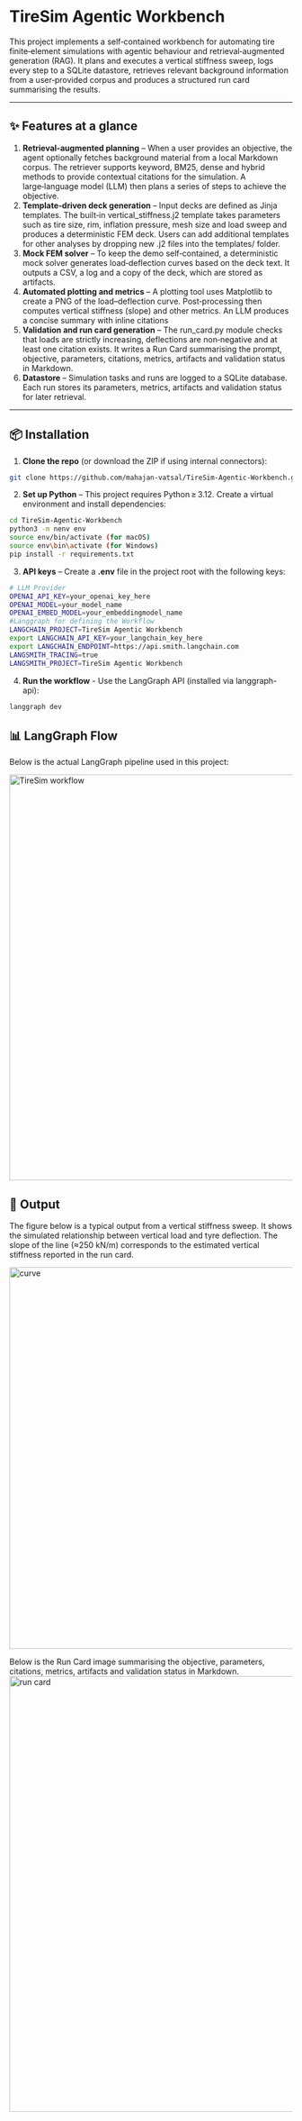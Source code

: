 # TireSim Agentic Workbench

This project implements a self‑contained workbench for automating tire finite‑element simulations with agentic behaviour and retrieval‑augmented generation (RAG). It plans and executes a vertical stiffness sweep, logs every step to a SQLite datastore, retrieves relevant background information from a user‑provided corpus and produces a structured run card summarising the results.

---

## ✨ Features at a glance

1. **Retrieval‑augmented planning** – When a user provides an objective, the agent optionally fetches background material from a local Markdown corpus. The retriever supports keyword, BM25, dense and hybrid methods to provide contextual citations for the simulation. A large‑language model (LLM) then plans a series of steps to achieve the objective.
2. **Template‑driven deck generation** – Input decks are defined as Jinja templates. The built‑in vertical_stiffness.j2 template takes parameters such as tire size, rim, inflation pressure, mesh size and load sweep and produces a deterministic FEM deck. Users can add additional templates for other analyses by dropping new .j2 files into the templates/ folder.
3. **Mock FEM solver** – To keep the demo self‑contained, a deterministic mock solver generates load‑deflection curves based on the deck text. It outputs a CSV, a log and a copy of the deck, which are stored as artifacts.
4. **Automated plotting and metrics** – A plotting tool uses Matplotlib to create a PNG of the load–deflection curve. Post‑processing then computes vertical stiffness (slope) and other metrics. An LLM produces a concise summary with inline citations
5. **Validation and run card generation** – The run_card.py module checks that loads are strictly increasing, deflections are non‑negative and at least one citation exists. It writes a Run Card summarising the prompt, objective, parameters, citations, metrics, artifacts and validation status in Markdown.
6. **Datastore** – Simulation tasks and runs are logged to a SQLite database. Each run stores its parameters, metrics, artifacts and validation status for later retrieval.

---


## 📦 Installation
1. **Clone the repo** (or download the ZIP if using internal connectors):
```bash
git clone https://github.com/mahajan-vatsal/TireSim-Agentic-Workbench.git
```
2. **Set up Python** – This project requires Python ≥ 3.12. Create a virtual environment and install dependencies:
```bash
cd TireSim-Agentic-Workbench
python3 -m nenv env
source env/bin/activate (for macOS)
source env\bin\activate (for Windows)
pip install -r requirements.txt
```
3. **API keys** – Create a **.env** file in the project root with the following keys:
```bash
# LLM Provider
OPENAI_API_KEY=your_openai_key_here
OPENAI_MODEL=your_model_name
OPENAI_EMBED_MODEL=your_embeddingmodel_name
#Langgraph for defining the Workflow
LANGCHAIN_PROJECT=TireSim Agentic Workbench
export LANGCHAIN_API_KEY=your_langchain_key_here
export LANGCHAIN_ENDPOINT=https://api.smith.langchain.com
LANGSMITH_TRACING=true
LANGSMITH_PROJECT=TireSim Agentic Workbench
```
4. **Run the workflow** - Use the LangGraph API (installed via langgraph-api):
```bash
langgraph dev
```

## 📊 LangGraph Flow
Below is the actual LangGraph pipeline used in this project:

<img width="651" height="721" alt="TireSim workflow" src="https://github.com/user-attachments/assets/daa24949-d53c-4194-80ca-15f6c80cf750" />

## 🎯 Output
The figure below is a typical output from a vertical stiffness sweep. It shows the simulated relationship between vertical load and tyre deflection. The slope of the line (≈250 kN/m) corresponds to the estimated vertical stiffness reported in the run card.

<img width="876" height="678" alt="curve" src="https://github.com/user-attachments/assets/f6942faa-15c9-40aa-a88b-4ca63ace65d6" />


Below is the Run Card image summarising the objective, parameters, citations, metrics, artifacts and validation status in Markdown.
<img width="651" height="774" alt="run card" src="https://github.com/user-attachments/assets/fb5217ed-d26b-449e-b8e3-cf37a98bf1d3" />








